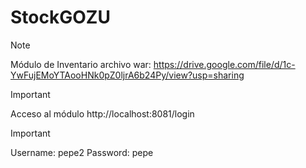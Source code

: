# StockGOZU
>[!NOTE]
>Módulo de Inventario
archivo war: https://drive.google.com/file/d/1c-YwFujEMoYTAooHNk0pZ0ljrA6b24Py/view?usp=sharing


> [!IMPORTANT]
> Acceso al módulo
>http://localhost:8081/login

> [!IMPORTANT]
> Username: pepe2
> Password: pepe

